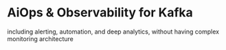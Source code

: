 # AiOps & Observability for Kafka

including alerting, automation, and deep analytics, without having complex monitoring architecture 